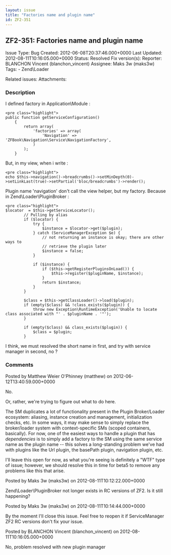 ```yaml
---
layout: issue
title: "Factories name and plugin name"
id: ZF2-351
---
```


ZF2-351: Factories name and plugin name
---------------------------------------

 Issue Type: Bug Created: 2012-06-08T20:37:46.000+0000 Last Updated: 2012-08-11T10:16:05.000+0000 Status: Resolved Fix version(s): 
 Reporter:  BLANCHON Vincent (blanchon\_vincent)  Assignee:  Maks 3w (maks3w)  Tags: - Zend\\Loader
 
 Related issues: 
 Attachments: 
### Description

I defined factory in Application\\Module :

 
    <pre class="highlight">
    public function getServiceConfiguration()
        {
            return array(
                'factories' => array(
                    'Navigation' => 'ZFBook\Navigation\Service\NavigationFactory',
                )
            );
        }


But, in my view, when i write :

 
    <pre class="highlight">
    echo $this->navigation()->breadcrumbs()->setMinDepth(0)->setLinkLast(true)->setPartial('bloc/breadcrumbs')->render();


Plugin name 'navigation' don't call the view helper, but my factory. Because in Zend\\Loader\\PluginBroker :

 
    <pre class="highlight">
    $locator  = $this->getServiceLocator();
            // Pulling by alias
            if ($locator) {
                try {
                    $instance = $locator->get($plugin);
                } catch (ServiceManagerException $e) {
                    // not returning an instance is okay; there are other ways to 
                    // retrieve the plugin later
                    $instance = false;
                }
    
                if ($instance) {
                    if ($this->getRegisterPluginsOnLoad()) {
                        $this->register($pluginName, $instance);
                    }
                    return $instance;
                }
            }
    
            $class = $this->getClassLoader()->load($plugin);
            if (empty($class) && !class_exists($plugin)) {
                throw new Exception\RuntimeException('Unable to locate class associated with "' . $pluginName . '"');
            }
    
            if (empty($class) && class_exists($plugin)) {
                $class = $plugin;
            }


I think, we must resolved the short name in first, and try with service manager in second, no ?

 

 

### Comments

Posted by Matthew Weier O'Phinney (matthew) on 2012-06-12T13:40:59.000+0000

No.

Or, rather, we're trying to figure out what to do here.

The SM duplicates a lot of functionality present in the Plugin Broker/Loader ecosystem: aliasing, instance creation and management, initialization checks, etc. In some ways, it may make sense to simply replace the broker/loader system with context-specific SMs (scoped containers, basically). For now, one of the easiest ways to handle a plugin that has _dependencies_ is to simply add a factory to the SM using the same service name as the plugin name -- this solves a long-standing problem we've had with plugins like the Url plugin, the basePath plugin, navigation plugin, etc.

I'll leave this open for now, as what you're seeing is definitely a "WTF" type of issue; however, we should resolve this in time for beta5 to remove any problems like this that arise.

 

 

Posted by Maks 3w (maks3w) on 2012-08-11T10:12:22.000+0000

Zend\\Loader\\PluginBroker not longer exists in RC versions of ZF2. Is it still happening?

 

 

Posted by Maks 3w (maks3w) on 2012-08-11T10:14:44.000+0000

By the moment I'll close this issue. Feel free to reopen it if ServiceManager ZF2 RC versions don't fix your issue.

 

 

Posted by BLANCHON Vincent (blanchon\_vincent) on 2012-08-11T10:16:05.000+0000

No, problem resolved with new plugin manager

 

 